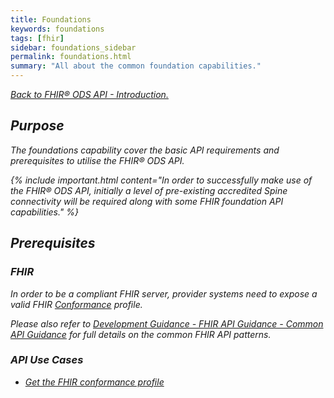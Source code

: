 ```yaml
---
title: Foundations
keywords: foundations
tags: [fhir]
sidebar: foundations_sidebar
permalink: foundations.html
summary: "All about the common foundation capabilities."
---
```


[<i class="fa fa-arrow-left" aria-hidden="true"/> Back to FHIR&reg; ODS API - Introduction.](index.html)

## Purpose ##

The foundations capability cover the basic API requirements and prerequisites to utilise the FHIR&reg; ODS API.

{% include important.html content="In order to successfully make use of the FHIR&reg; ODS API, initially a level of pre-existing accredited Spine connectivity will be required along with some FHIR foundation API capabilities." %}

## Prerequisites ##

### FHIR ###

In order to be a compliant FHIR server, provider systems need to expose a valid FHIR [Conformance](https://www.hl7.org/fhir/DSTU2/conformance.html) profile.

Please also refer to [Development Guidance - FHIR API Guidance - Common API Guidance](development_fhir_api_guidance.html) for full details on the common FHIR API patterns.

### API Use Cases ###

- [Get the FHIR conformance profile](foundations_use_case_get_the_fhir_conformance_profile.html)



